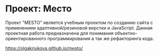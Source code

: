 # Проект: Место

Проект "MESTO" является учебным проектом по созданию сайта с применением адаптивной/резиновой верстки и JavaScript. Данная проектная работа предназначена для понимания объектно-ориентированного программирования а так же рефакторинга кода.

https://olgakriukova.github.io/mesto/
